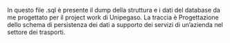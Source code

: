 In questo file .sql è presente il dump della struttura e i dati del database da me progettato per il project work di Unipegaso.
La traccia è Progettazione dello schema di persistenza dei dati a supporto dei servizi di un’azienda nel settore dei trasporti.
